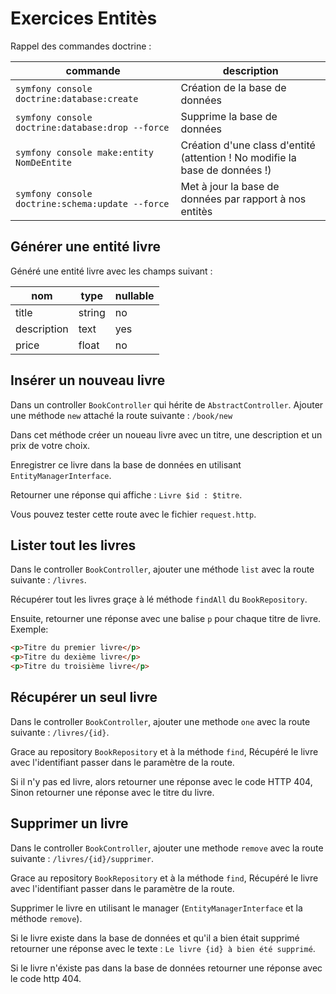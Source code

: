 # Exercices Entitès

Rappel des commandes doctrine :

| commande                                         | description                                                                 |
| ------------------------------------------------ | --------------------------------------------------------------------------- |
| `symfony console doctrine:database:create`       | Création de la base de données                                              |
| `symfony console doctrine:database:drop --force` | Supprime la base de données                                                 |
| `symfony console make:entity NomDeEntite`        | Création d'une class d'entité (attention ! No modifie la base de données !) |
| `symfony console doctrine:schema:update --force` | Met à jour la base de données par rapport à nos entitès                     |

## Générer une entité livre

Généré une entité livre avec les champs suivant :

| nom         | type   | nullable |
| ----------- | ------ | -------- |
| title       | string | no       |
| description | text   | yes      |
| price       | float  | no       |

## Insérer un nouveau livre

Dans un controller `BookController` qui hérite de `AbstractController`. Ajouter une méthode `new` attaché la route
suivante : `/book/new`

Dans cet méthode créer un noueau livre avec un titre, une description et un prix de votre choix.

Enregistrer ce livre dans la base de données en utilisant `EntityManagerInterface`.

Retourner une réponse qui affiche : `Livre $id : $titre`.

Vous pouvez tester cette route avec le fichier `request.http`.

## Lister tout les livres

Dans le controller `BookController`, ajouter une méthode `list` avec la route suivante : `/livres`.

Récupérer tout les livres graçe à lé méthode `findAll` du `BookRepository`.

Ensuite, retourner une réponse avec une balise `p` pour chaque titre
de livre. Exemple:

```html
<p>Titre du premier livre</p>
<p>Titre du dexième livre</p>
<p>Titre du troisième livre</p>
```

## Récupérer un seul livre

Dans le controller `BookController`, ajouter une methode `one` avec la route suivante :
`/livres/{id}`.

Grace au repository `BookRepository` et à la méthode `find`, Récupéré le livre
avec l'identifiant passer dans le paramètre de la route.

Si il n'y pas ed livre, alors retourner une réponse avec le code HTTP 404,
Sinon retourner une réponse avec le titre du livre.

## Supprimer un livre

Dans le controller `BookController`, ajouter une methode `remove` avec la route suivante :
`/livres/{id}/supprimer`.

Grace au repository `BookRepository` et à la méthode `find`, Récupéré le livre
avec l'identifiant passer dans le paramètre de la route.

Supprimer le livre en utilisant le manager (`EntityManagerInterface` et la méthode `remove`).

Si le livre existe dans la base de données et qu'il a bien était supprimé
retourner une réponse avec le texte : `Le livre {id} à bien été supprimé`.

Si le livre n'éxiste pas dans la base de données retourner une réponse avec le code
http 404.
